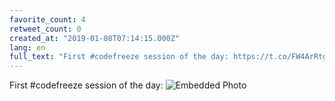 ```yaml
---
favorite_count: 4
retweet_count: 0
created_at: "2019-01-08T07:14:15.000Z"
lang: en
full_text: "First #codefreeze session of the day: https://t.co/FW4ArRtgUZ"
---
```


First #codefreeze session of the day:
![Embedded Photo](https://twitter-media-coderbyheart.s3.eu-north-1.amazonaws.com/1082535940659269632-DwXwsPYXgAAaHmj.jpg)
